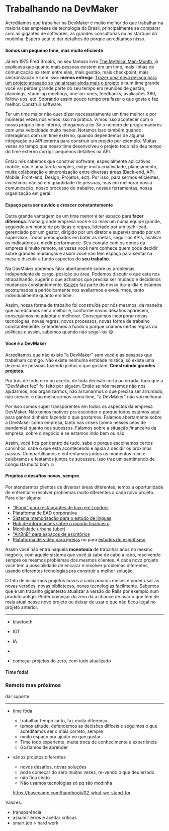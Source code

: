 # Trabalhando na DevMaker

Acreditamos que trabalhar na DevMaker é muito melhor do que trabalhar na maioria das empresas de
tecnologia do Brasil, principalmente se comparar com as gigantes de softwares, as grandes
consultorias ou as startups da modinha. Espero aqui te dar detalhes do porque acreditamos nisso.

#### Somos um pequeno time, mas muito eficiente

Já em 1975 Fred Brooks, no seu famoso livro [The Mythical Man-Month](https://en.wikipedia.org/wiki/The_Mythical_Man-Month),
já explicava que quanto mais pessoas existem em um time, mais linhas de comunicação existem entre elas,
mais gestão, mais checkpoint, mais sincronização e com isso: **menos entrega**.
[Trazer uma nova pessoa para um projeto atrasado só vai atrasar ainda mais o
projeto](https://en.wikipedia.org/wiki/Brooks%27s_law) e num time grande você vai perder grande
parte do seu tempo em reuniões de gestão, plannings, stand-up meetings, one-on-ones, feedbacks,
avaliações 360, follow-ups, etc. Sobrando assim pouco tempo pra fazer o que gosta e faz melhor: Construir software.

Ter um time maior não quer dizer necessariamente um time melhor e por inúmeras vezes nós vímos isso na prática.
Vímos isso acontecer com o nosso próprio time interno, chegamos a ter 3x o número de programadores
com uma velocidade muito menor.
Notamos isso também quando interagímos com um time externo, quando dependemos de alguma
integração ou API externa para construir um projeto por exemplo.
Muitas vezes no tempo que nosso time desenvolveu o projeto
todo não deu tempo do time externo corrigir pequenos detalhes na API.

Então nós sabemos que construir software, especialmente aplicativos mobile, não é uma tarefa simples,
exige muita criatividade, planejamento, muita colaboração e sincronização entre diversas áreas (Back-end, API,
Mobile, Front-end, Design, Projetos, ect). Por isso, para sermos eficientes, investimos não só em
quantidade de pessoas, mas em melhorar nossa comunicação, nosso processo de trabalho, nossas
ferramentas, nossa organização em geral.

#### Espaço para ser ouvido e crescer constantemente

Outra grande vantagem de um time menor é ter espaço para **fazer diferença**.
Numa grande empresa você é só mais um numa equipe grande, seguindo um monte de políticas e regras, liderado
por um tech-lead, gerenciado por um gestor, dirigido por um diretor e supervisionado por um
supervisor.
Todos preocupados em bater as metas, seguir os KPIs, analisar os indicadores e medir performance.
Seu contato com os donos da empresa é muito remoto, as vezes você nem conhece quem pode decidir sobre grandes mudanças e assim você não tem espaço para sentar na mesa e discutir a fundo aspectos do **seu trabalho**.

Na DavMaker podemos falar abertamente sobre os problemas, independente de cargo, posição ou área.
Podemos discutir o que esta nos atrapalhando, sugerir o que achamos que precisa ser mudado e
decidimos mudanças constantemente.
[Kaizen](https://en.wikipedia.org/wiki/Kaizen) faz parte do nosso dia-a-dia e estamos acostumados
a periódicamente nos avaliarmos e evoluirmos, tanto individualmente quanto em time.

Assim, nossa forma de trabalho foi construída por nós mesmos, da maneira que acreditamos ser a
melhor e, conforme novos desafios aparecem, conseguimos no adaptar e melhorar.
Conseguimos incorporar novas tecnologias, novas regras, novos processos, novas forma de trabalho constantemente.
Entendemos a fundo o porque criamos certas regras ou políticas e assim, sabemos quando não seguí-las 😅

#### Você é a DevMaker

Acreditamos que não existe "a DevMaker" sem você e as pessoas que trabalham contigo.
Não existe nenhuma entidade mística, só existe uma dezena de pessoas fazendo juntos o que gostam: **Construindo grandes projetos**.

Por trás de todo erro ou acerto, de toda decisão certa ou errada, tudo que a "DevMaker fez" foi feito por alguém.
Então se nós mesmos não nos ajudarmos, nos organizarmos, não arrumarmos o que precisa ser arrumado, não crescer e não melhorarmos como time, "a DevMaker" não vai melhorar.

Por isso somos super transparentes em todos os aspectos da empresa DevMaker.
Não temos motivos pra esconder o porque todos estamos aqui: para ganhar dinheiro fazendo o que gostamos.
Falamos abertamente sobre a DevMaker como empresa, tanto nas crises (como nesses anos de
pandemia) quanto nos sucessos. Falamos sobre a situação financeira da empresa, sobre o negócio e se
estamos indo bem ou não.

Assim, você fica por dentro de tudo, sabe o porque escolhemos certos caminhos, sabe o que esta
acontecendo e ajuda a decidir os próximos passos.
Compartilhamos e enfrentamos juntos os momentos ruim e celebramos e festamos juntos os sucessos.
Isso traz um sentimendo de conquista muito bom ☺️ 


#### Projetos e desafios novos, sempre

Por atendermos clientes de diversar áreas diferentes, temos a oportunidade de enfrentar e resolver
problemas muito diferentes a cada novo projeto. Para citar alguns:

- ["IFood" para restaurantes de luxo em Londres](https://www.devmaker.com.br/portfolio/yolk-london(en))
- [Plataforma de EAD corporativa](https://www.devmaker.com.br/portfolio/trilhas-de-aprendizagem)
- [Sistema memorização para o estudo de
línguas](https://www.devmaker.com.br/portfolio/fluency_academy_memorization_hack)
- [Hub de informações sobre o mundo financeiro](https://www.devmaker.com.br/portfolio/hub_do_investidor)
- [Mobilidade urbana (uber)](https://www.devmaker.com.br/portfolio/cartax)
- ["AirBnB" para espaços de escritórios](https://www.devmaker.com.br/portfolio/air-office)
- [Plataforma de vídeo para igrejas](https://www.devmaker.com.br/portfolio/fidem-brasil) ou para
  [estudos do espiritismo](https://www.devmaker.com.br/portfolio/kardec_play)


Assim você não entra naquela **monotonia** de trabalhar anos no mesmo negócio, com aquele sistema que você
já sabe de cabo a rabo, resolvendo sempre os mesmos problemas dos mesmos clientes.
A cada novo projeto você tem a possibilidade de encarar e resolver problemas diferentes, usando
diferentes tecnologias pra construir a melhor solução.

O fato de iniciarmos projetos novos a cada poucos meses é poder usar as novas versões, novas
bibliotecas, novas tecnologias facilmente. Sabemos que é um trabalho gigantesto atualizar a versão
do Rails por exemplo num produto antigo. Poder começar do zero dá a chance de usar o que tem de mais
atual nesse novo projeto ou deixar de usar o que não ficou legal no projeto anterior.


-----------------------




- bluetooth
- IOT
- IA
- 

- começar projetos do zero, com tudo atualizado

#### Time foda!

### Remoto mas próximos


dar suporte

---

- time foda
  - trabalhar tempo junto, faz muita diferença
  - temos atitude, defendemos as decisões difíceis e seguimos o que acreditamos ser o mais correto,
  sempre
  - muito espaco pra ajudar no que gostar
  - Time todo experiente, muita troca de conhecimento e experiência
  - Gostamos de aprender
- vários projetos diferentes
  - novos desafios, novas soluções
  - pode começar do zero muitas vezes, re-vendo o que deu errado
  - não fica chato
  - Não usamos tecnologias só pq são modinha

  https://basecamp.com/handbook/02-what-we-stand-for


Valores:
- transparência
- assumir erros e aceitar críticas
- smart job > hard work
